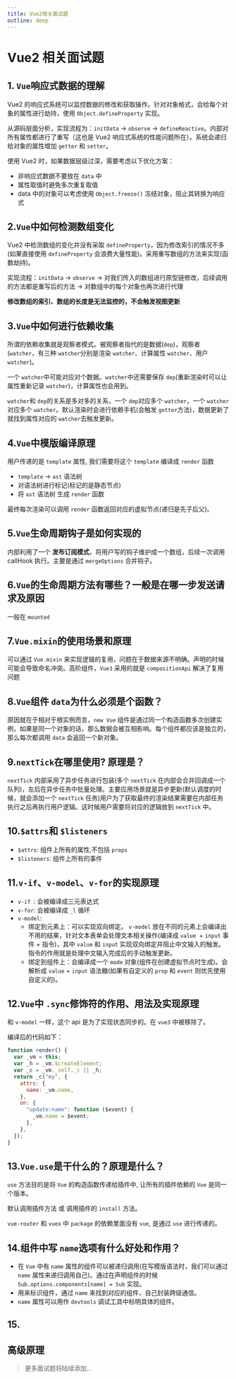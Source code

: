 ```yaml
---
title: Vue2相关面试题
outline: deep
---
```


# Vue2 相关面试题

## 1. `Vue`响应式数据的理解

Vue2 的响应式系统可以监控数据的修改和获取操作。针对对象格式，会给每个对象的属性进行劫持，使用 `Object.defineProperty` 实现。

从源码层面分析，实现流程为：`initData` -> `observe` -> `defineReactive`。内部对所有属性都进行了重写（这也是 Vue2 响应式系统的性能问题所在）。系统会递归给对象的属性增加 `getter` 和 `setter`。

使用 Vue2 时，如果数据层级过深，需要考虑以下优化方案：

- 非响应式数据不要放在 `data` 中
- 属性取值时避免多次重复取值
- data 中的对象可以考虑使用 `Object.freeze()` 冻结对象，阻止其转换为响应式

## 2.`Vue`中如何检测数组变化

Vue2 中检测数组的变化并没有采取 `defineProperty`，因为修改索引的情况不多(如果直接使用 `defineProperty` 会浪费大量性能)。采用重写数组的方法来实现(函数劫持)。

实现流程：`initData` -> `observe` -> 对我们传入的数组进行原型链修改，后续调用的方法都是重写后的方法 -> 对数组中的每个对象也再次进行代理

**修改数组的索引、数组的长度是无法监控的，不会触发视图更新**

## 3.`Vue`中如何进行依赖收集

所谓的依赖收集就是观察者模式。被观察者指代的是数据(`dep`)，观察者(`watcher`，有三种 `watcher`分别是渲染 `watcher`、计算属性 `watcher`、用户 `watcher`)。

一个 `watcher`中可能对应对个数据。`watcher`中还需要保存 `dep`(重新渲染时可以让属性重新记录 `watcher`)，计算属性也会用到。

`watcher`和 `dep`的关系是多对多的关系，一个 `dep`对应多个 `watcher`，一个 `watcher`对应多个 `watcher`。默认渲染时会进行依赖手机(会触发 `getter`方法)，数据更新了就找到属性对应的 `watcher`去触发更新。

## 4.`Vue`中模版编译原理

用户传递的是 `template` 属性, 我们需要将这个 `template` 编译成 `render` 函数

- `template` -> `ast` 语法树
- 对语法树进行标记(标记的是静态节点)
- 将 `ast` 语法树 生成 `render` 函数

最终每次渲染可以调用 `render` 函数返回对应的虚拟节点(递归是先子后父)。

## 5.`Vue`生命周期钩子是如何实现的

内部利用了一个 **发布订阅模式**，将用户写的钩子维护成一个数组，后续一次调用 callHook 执行。主要是通过 `mergeOptions` 合并钩子。

## 6.`Vue`的生命周期方法有哪些？一般是在哪一步发送请求及原因

一般在 `mounted`

## 7.`Vue.mixin`的使用场景和原理

可以通过 `Vue.mixin` 来实现逻辑的复用，问题在于数据来源不明确。声明的时候可能会导致命名冲突。高阶组件，`Vue3` 采用的就是 `compositionApi` 解决了复用问题

## 8.`Vue`组件 `data`为什么必须是个函数？

原因就在于相对于根实例而言，`new Vue` 组件是通过同一个构造函数多次创建实例，如果是同一个对象的话，那么数据会被互相影响。每个组件都应该是独立的，那么每次都调用 `data` 会返回一个新对象。

## 9.`nextTick`在哪里使用? 原理是？

`nextTick` 内部采用了异步任务进行包装(多个 `nextTick` 在内部会合并回调成一个队列)，左后在异步任务中批量处理。主要应用场景就是异步更新(默认调度的时候，就会添加一个 `nextTick` 任务)用户为了获取最终的渲染结果需要在内部任务执行之后再执行用户逻辑。这时候用户需要将对应的逻辑放到 `nextTick` 中。

## 10.`$attrs`和 `$listeners`

- `$attrs`: 组件上所有的属性,不包括 `props`
- `$listeners`: 组件上所有的事件

## 11.`v-if`、`v-model`、`v-for`的实现原理

- `v-if `: 会被编译成三元表达式
- `v-for`: 会被编译成 `_l` 循环
- `v-model`:
  - 绑定到元素上：可以实现双向绑定。 `v-model` 放在不同的元素上会编译出不用的结果，针对文本表单会处理文本相关操作(编译成 `value `+ `input` 事件 + 指令)，其中 `value` 和 `input` 实现双向绑定并阻止中文输入的触发。指令的作用就是处理中文输入完成后的手动触发更新。
  - 绑定到组件上：会编译成一个 `mode` 对象(组件在创建虚拟节点时生成)。会解析成 `value` + `input` 语法糖(如果有自定义的 `prop` 和 `event` 则优先使用自定义的)。

## 12.`Vue`中 `.sync`修饰符的作用、用法及实现原理

和 `v-model` 一样，这个 api 是为了实现状态同步的。在 `vue3` 中被移除了。

编译后的代码如下：

```javascript
function render() {
  var _vm = this;
  var _h = _vm.$createElement;
  var _c = _vm._self._c || _h;
  return _c("my", {
    attrs: {
      name: _vm.name,
    },
    on: {
      "update:name": function ($event) {
        _vm.name = $event;
      },
    },
  });
}
```

## 13.`Vue.use`是干什么的？原理是什么？

`use` 方法目的是将 `Vue` 的构造函数传递给插件中, 让所有的插件依赖的 `Vue` 是同一个版本。

默认调用插件方法 或 调用插件的 `install` 方法。

`vue-router` 和 `vuex` 中 `package` 的依赖里面没有 `vue`, 是通过 `use` 进行传递的。

## 14.组件中写 `name`选项有什么好处和作用？

- 在 `Vue` 中有 `name` 属性的组件可以被递归调用(在写模版语法时，我们可以通过 `name` 属性来递归调用自己)。通过在声明组件的时候 `Sub.options.components[name] = Sub` 实现。
- 用来标识组件，通过 `name` 来找到对应的组件，自己封装跨级通信。
- `name` 属性可以用作 `devtools` 调试工具中标明具体的组件。

## 15.

## 高级原理

> 更多面试题将陆续添加...
